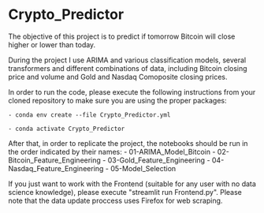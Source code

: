 # Crypto_Predictor
The objective of this project is to predict if tomorrow Bitcoin will close higher or lower than today.

During the project I use ARIMA and various classification models, several transformers and different combinations of data, including Bitcoin closing price and volume and Gold and Nasdaq Comoposite closing prices.

In order to run the code, please execute the following instructions from your cloned repository to make sure you are using the proper packages:

	- conda env create --file Crypto_Predictor.yml
	
	- conda activate Crypto_Predictor

After that, in order to replicate the project, the notebooks should be run in the order indicated by their names:
	- 01-ARIMA_Model_Bitcoin
	- 02-Bitcoin_Feature_Engineering
	- 03-Gold_Feature_Engineering
	- 04-Nasdaq_Feature_Engineering
	- 05-Model_Selection

If you just want to work with the Frontend (suitable for any user with no data science knowledge), please execute "streamlit run Frontend.py". Please note that the data update proccess uses Firefox for web scraping.
